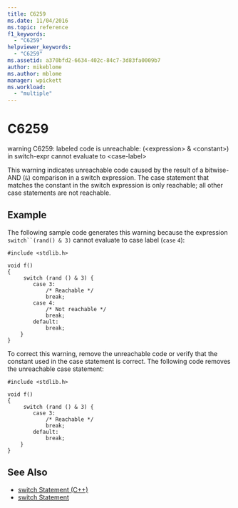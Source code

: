 ```yaml
---
title: C6259
ms.date: 11/04/2016
ms.topic: reference
f1_keywords:
  - "C6259"
helpviewer_keywords:
  - "C6259"
ms.assetid: a370bfd2-6634-402c-84c7-3d83fa0009b7
author: mikeblome
ms.author: mblome
manager: wpickett
ms.workload:
  - "multiple"
---
```

# C6259
warning C6259: labeled code is unreachable: (\<expression> & \<constant>) in switch-expr cannot evaluate to \<case-label>

 This warning indicates unreachable code caused by the result of a bitwise-AND (`&`) comparison in a switch expression. The case statement that matches the constant in the switch expression is only reachable; all other case statements are not reachable.

## Example
 The following sample code generates this warning because the expression `switch``(rand() & 3)` cannot evaluate to case label (`case` `4`):

```
#include <stdlib.h>

void f()
{
     switch (rand () & 3) {
        case 3:
            /* Reachable */
            break;
        case 4:
            /* Not reachable */
            break;
        default:
            break;
    }
}
```

 To correct this warning, remove the unreachable code or verify that the constant used in the case statement is correct. The following code removes the unreachable case statement:

```
#include <stdlib.h>

void f()
{
     switch (rand () & 3) {
        case 3:
            /* Reachable */
            break;
        default:
            break;
    }
}
```

## See Also

- [switch Statement (C++)](/cpp/cpp/switch-statement-cpp)
- [switch Statement](/cpp/c-language/switch-statement-c)